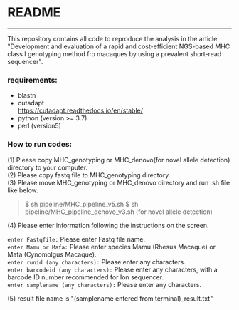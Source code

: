 # README

---

This repository contains all code to reproduce the analysis in the article "Development and evaluation of a rapid and cost-efficient NGS-based MHC class I genotyping method fro macaques by using a prevalent short-read sequencer".

### requirements:

- blastn  
- cutadapt  
  https://cutadapt.readthedocs.io/en/stable/  
- python (version >= 3.7)  
- perl (version5)  

### How to run codes:

(1) Please copy MHC_genotyping or MHC_denovo(for novel allele detection) directory to your computer.  
(2) Please copy fastq file to MHC_genotyping directory.  
(3) Please move MHC_genotyping or MHC_denovo directory and run .sh file like below.  

> $ sh pipeline/MHC_pipeline_v5.sh
> $ sh pipeline/MHC_pipeline_denovo_v3.sh (for novel allele detection)    

(4) Please enter information following the instructions on the screen.  

`enter Fastqfile:` Please enter Fastq file name.  
`enter Mamu or Mafa:` Please enter species Mamu (Rhesus Macaque) or Mafa (Cynomolgus Macaque).  
`enter runid (any characters):` Please enter any characters.  
`enter barcodeid (any characters):` Please enter any characters, with a barcode ID number recommended for Ion sequencer.  
`enter samplename (any characters):` Please enter any characters.  

(5) result file name is "(samplename entered from terminal)_result.txt"  
